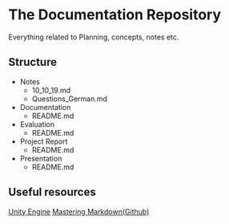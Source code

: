 # The Documentation Repository
Everything related to Planning, concepts, notes etc.


## Structure

- Notes
  - 10_10_19.md
  - Questions_German.md
- Documentation
  - README.md
- Evaluation
  - README.md
- Project Report
  - README.md
- Presentation
  - README.md

## Useful resources

[Unity Engine](https://unity.com/)
[Mastering Markdown(Github)](https://guides.github.com/features/mastering-markdown/)
